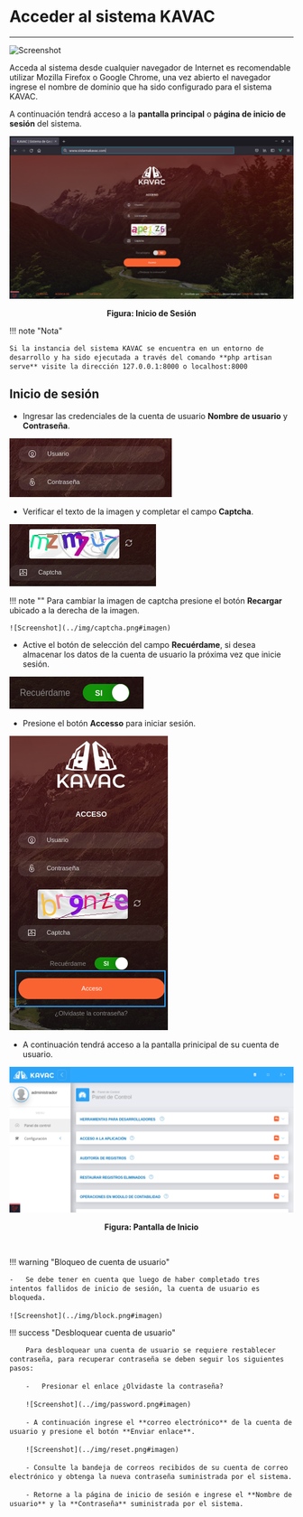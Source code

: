 # Acceder al sistema KAVAC  
**************************

![Screenshot](../img/logokavac.png#imagen)

Acceda al sistema desde cualquier navegador de Internet es recomendable utilizar Mozilla Firefox o Google Chrome, una vez abierto el navegador ingrese el nombre de dominio que ha sido configurado para el sistema KAVAC.

A continuación tendrá acceso a la **pantalla principal** o **página de inicio de sesión** del sistema.

![Screenshot](../img/figure_42.png#imagen)<div style="text-align: center;font-weight: bold"> Figura: Inicio de Sesión</div>

!!! note "Nota"

    Si la instancia del sistema KAVAC se encuentra en un entorno de desarrollo y ha sido ejecutada a través del comando **php artisan serve** visite la dirección 127.0.0.1:8000 o localhost:8000

## Inicio de sesión 

-   Ingresar las credenciales de la cuenta de usuario **Nombre de usuario** y **Contraseña**. 

![Screenshot](../img/user_data.png#imagen)

-   Verificar el texto de la imagen y completar el campo **Captcha**.

![Screenshot](../img/captcha_2.png#imagen)

!!! note ""
    Para cambiar la imagen de captcha presione el botón **Recargar** ubicado a la derecha de la imagen. 

    ![Screenshot](../img/captcha.png#imagen)

-   Active el botón de selección del campo **Recuérdame**, si desea almacenar los datos de la cuenta de usuario la próxima vez que inicie sesión.    

![Screenshot](../img/remember.png#imagen)

-   Presione el botón **Accesso** para iniciar sesión.

![Screenshot](../img/logout.png#imagen)


-   A continuación tendrá acceso a la pantalla prinicipal de su cuenta de usuario.

![Screenshot](../img/figure_56.png#imagen)<div style="text-align: center;font-weight: bold"> Figura: Pantalla de Inicio</div>

<br/>

!!! warning "Bloqueo de cuenta de usuario"
    
    -   Se debe tener en cuenta que luego de haber completado tres intentos fallidos de inicio de sesión, la cuenta de usuario es bloqueda. 

    ![Screenshot](../img/block.png#imagen)

!!! success "Desbloquear cuenta de usuario"

        Para desbloquear una cuenta de usuario se requiere restablecer contraseña, para recuperar contraseña se deben seguir los siguientes pasos: 

        -   Presionar el enlace ¿Olvidaste la contraseña?

        ![Screenshot](../img/password.png#imagen)

        - A continuación ingrese el **correo electrónico** de la cuenta de usuario y presione el botón **Enviar enlace**.

        ![Screenshot](../img/reset.png#imagen)

        - Consulte la bandeja de correos recibidos de su cuenta de correo electrónico y obtenga la nueva contraseña suministrada por el sistema. 

        - Retorne a la página de inicio de sesión e ingrese el **Nombre de usuario** y la **Contraseña** suministrada por el sistema. 

